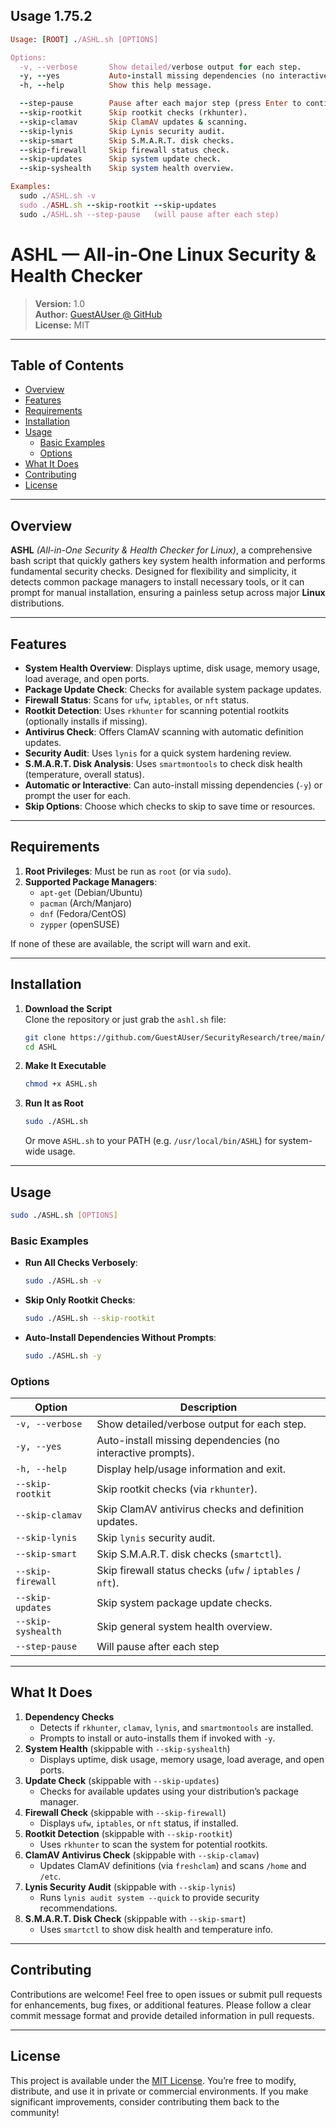## Usage 1.75.2

```ruby
Usage: [ROOT] ./ASHL.sh [OPTIONS]

Options:
  -v, --verbose       Show detailed/verbose output for each step.
  -y, --yes           Auto-install missing dependencies (no interactive prompt).
  -h, --help          Show this help message.

  --step-pause        Pause after each major step (press Enter to continue).
  --skip-rootkit      Skip rootkit checks (rkhunter).
  --skip-clamav       Skip ClamAV updates & scanning.
  --skip-lynis        Skip Lynis security audit.
  --skip-smart        Skip S.M.A.R.T. disk checks.
  --skip-firewall     Skip firewall status check.
  --skip-updates      Skip system update check.
  --skip-syshealth    Skip system health overview.

Examples:
  sudo ./ASHL.sh -v
  sudo ./ASHL.sh --skip-rootkit --skip-updates
  sudo ./ASHL.sh --step-pause   (will pause after each step)
```

# ASHL — All-in-One Linux Security & Health Checker

> **Version:** 1.0  
> **Author:** [GuestAUser @ GitHub](https://github.com/GuestAUser)  
> **License:** MIT  

---

## Table of Contents
- [Overview](#overview)
- [Features](#features)
- [Requirements](#requirements)
- [Installation](#installation)
- [Usage](#usage)
  - [Basic Examples](#basic-examples)
  - [Options](#options)
- [What It Does](#what-it-does)
- [Contributing](#contributing)
- [License](#license)

---

## Overview

**ASHL** *(All-in-One Security & Health Checker for Linux)*, a comprehensive bash script that quickly gathers key system health information and performs fundamental security checks. Designed for flexibility and simplicity, it detects common package managers to install necessary tools, or it can prompt for manual installation, ensuring a painless setup across major **Linux** distributions.

---

## Features

- **System Health Overview**: Displays uptime, disk usage, memory usage, load average, and open ports.
- **Package Update Check**: Checks for available system package updates.
- **Firewall Status**: Scans for `ufw`, `iptables`, or `nft` status.
- **Rootkit Detection**: Uses `rkhunter` for scanning potential rootkits (optionally installs if missing).
- **Antivirus Check**: Offers ClamAV scanning with automatic definition updates.
- **Security Audit**: Uses `lynis` for a quick system hardening review.
- **S.M.A.R.T. Disk Analysis**: Uses `smartmontools` to check disk health (temperature, overall status).
- **Automatic or Interactive**: Can auto-install missing dependencies (`-y`) or prompt the user for each.
- **Skip Options**: Choose which checks to skip to save time or resources.

---

## Requirements

1. **Root Privileges**: Must be run as `root` (or via `sudo`).  
2. **Supported Package Managers**:  
   - `apt-get` (Debian/Ubuntu)
   - `pacman` (Arch/Manjaro)
   - `dnf` (Fedora/CentOS)
   - `zypper` (openSUSE)

If none of these are available, the script will warn and exit.

---

## Installation

1. **Download the Script**  
   Clone the repository or just grab the `ashl.sh` file:
   ```bash
   git clone https://github.com/GuestAUser/SecurityResearch/tree/main/ASHL
   cd ASHL
   ```
2. **Make It Executable**  
   ```bash
   chmod +x ASHL.sh
   ```
3. **Run It as Root**  
   ```bash
   sudo ./ASHL.sh
   ```
   Or move `ASHL.sh` to your PATH (e.g. `/usr/local/bin/ASHL`) for system-wide usage.

---

## Usage

```bash
sudo ./ASHL.sh [OPTIONS]
```

### Basic Examples

- **Run All Checks Verbosely**:
  ```bash
  sudo ./ASHL.sh -v
  ```
- **Skip Only Rootkit Checks**:
  ```bash
  sudo ./ASHL.sh --skip-rootkit
  ```
- **Auto-Install Dependencies Without Prompts**:
  ```bash
  sudo ./ASHL.sh -y
  ```

### Options

| Option            | Description                                                               |
|-------------------|---------------------------------------------------------------------------|
| `-v, --verbose`   | Show detailed/verbose output for each step.                               |
| `-y, --yes`       | Auto-install missing dependencies (no interactive prompts).               |
| `-h, --help`      | Display help/usage information and exit.                                  |
| `--skip-rootkit`  | Skip rootkit checks (via `rkhunter`).                                     |
| `--skip-clamav`   | Skip ClamAV antivirus checks and definition updates.                      |
| `--skip-lynis`    | Skip `lynis` security audit.                                              |
| `--skip-smart`    | Skip S.M.A.R.T. disk checks (`smartctl`).                                 |
| `--skip-firewall` | Skip firewall status checks (`ufw` / `iptables` / `nft`).                 |
| `--skip-updates`  | Skip system package update checks.                                        |
| `--skip-syshealth`| Skip general system health overview.                                      |
| `--step-pause`    | Will pause after each step                                                |

---

## What It Does

1. **Dependency Checks**  
   - Detects if `rkhunter`, `clamav`, `lynis`, and `smartmontools` are installed.  
   - Prompts to install or auto-installs them if invoked with `-y`.  
2. **System Health** (skippable with `--skip-syshealth`)  
   - Displays uptime, disk usage, memory usage, load average, and open ports.  
3. **Update Check** (skippable with `--skip-updates`)  
   - Checks for available updates using your distribution’s package manager.  
4. **Firewall Check** (skippable with `--skip-firewall`)  
   - Displays `ufw`, `iptables`, or `nft` status, if installed.  
5. **Rootkit Detection** (skippable with `--skip-rootkit`)  
   - Uses `rkhunter` to scan the system for potential rootkits.  
6. **ClamAV Antivirus Check** (skippable with `--skip-clamav`)  
   - Updates ClamAV definitions (via `freshclam`) and scans `/home` and `/etc`.  
7. **Lynis Security Audit** (skippable with `--skip-lynis`)  
   - Runs `lynis audit system --quick` to provide security recommendations.  
8. **S.M.A.R.T. Disk Check** (skippable with `--skip-smart`)  
   - Uses `smartctl` to show disk health and temperature info.  

---

## Contributing

Contributions are welcome! Feel free to open issues or submit pull requests for enhancements, bug fixes, or additional features. Please follow a clear commit message format and provide detailed information in pull requests.

---

## License

This project is available under the [MIT License](https://github.com/GuestAUser/SecurityResearch/blob/780ce04b71810fc23b61a73f3370b06d967a3659/LICENSE). You’re free to modify, distribute, and use it in private or commercial environments. If you make significant improvements, consider contributing them back to the community!
